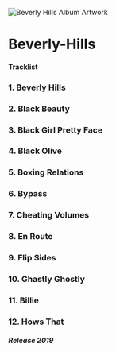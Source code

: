 ![Beverly Hills Album Artwork](https://is3-ssl.mzstatic.com/image/thumb/Music114/v4/26/9e/f3/269ef360-70f3-78db-c36e-b6fb88d38027/source/200x200bb.jpg)


# Beverly-Hills

#### Tracklist

### 1. Beverly Hills
### 2. Black Beauty
### 3. Black Girl Pretty Face
### 4. Black Olive
### 5. Boxing Relations
### 6. Bypass
### 7. Cheating Volumes
### 8. En Route
### 9. Flip Sides
### 10. Ghastly Ghostly
### 11. Billie
### 12. Hows That

##### Release 2019
